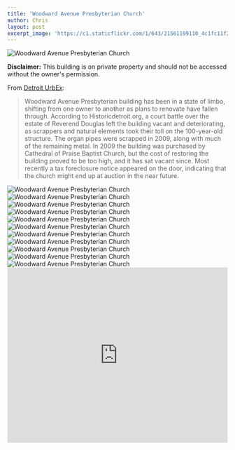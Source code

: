 ```yaml
---
title: 'Woodward Avenue Presbyterian Church'
author: Chris
layout: post
excerpt_image: 'https://c1.staticflickr.com/1/643/21561199110_4c1fc11f28_k.jpg'
---
```


<div class="photos one">
  <img
    data-sizes="auto"
    data-src="https://c1.staticflickr.com/1/643/21561199110_4c1fc11f28_k.jpg"
    data-srcset="https://c1.staticflickr.com/1/643/21561199110_9c4fff68d2_c.jpg 800w,
            https://c1.staticflickr.com/1/643/21561199110_9c4fff68d2_b.jpg 1024w,
            https://c1.staticflickr.com/1/643/21561199110_4c1fc11f28_k.jpg 2048w"
    alt="Woodward Avenue Presbyterian Church"
    class="lazyload"
    data-action="zoom">
</div>

**Disclaimer:** This building is on private property and should not be accessed without the owner's permission.

From [Detroit UrbEx](http://detroiturbex.com/content/churches/curvy/index.html):

> Woodward Avenue Presbyterian building has been in a state of limbo, shifting from one owner to another as plans to renovate have fallen through. According to Historicdetroit.org, a court battle over the estate of Reverend Douglas left the building vacant and deteriorating, as scrappers and natural elements took their toll on the 100-year-old structure. The organ pipes were scrapped in 2009, along with much of the remaining metal. In 2009 the building was purchased by Cathedral of Praise Baptist Church, but the cost of restoring the building proved to be too high, and it has sat vacant since. Most recently a tax foreclosure notice appeared on the door, indicating that the church might end up at auction in the near future.

<div class="photos two">
  <img
    data-sizes="auto"
    data-src="https://c2.staticflickr.com/6/5790/21737680502_65102d55a2_k.jpg"
    data-srcset="https://c2.staticflickr.com/6/5790/21737680502_128ebf487a_c.jpg 800w,
            https://c2.staticflickr.com/6/5790/21737680502_128ebf487a_b.jpg 1024w,
            https://c2.staticflickr.com/6/5790/21737680502_65102d55a2_k.jpg 2048w"
    alt="Woodward Avenue Presbyterian Church"
    class="lazyload"
    data-action="zoom">
  <img
    data-sizes="auto"
    data-src="https://c1.staticflickr.com/1/698/21126481664_934dd959df_k.jpg"
    data-srcset="https://c1.staticflickr.com/1/698/21126481664_5e9ca817d2_c.jpg 800w,
            https://c1.staticflickr.com/1/698/21126481664_5e9ca817d2_b.jpg 1024w,
            https://c1.staticflickr.com/1/698/21126481664_934dd959df_k.jpg 2048w"
    alt="Woodward Avenue Presbyterian Church"
    class="lazyload"
    data-action="zoom">
</div>

<div class="photos one">
  <img
    data-sizes="auto"
    data-src="https://c1.staticflickr.com/1/706/21561380418_aba9b76c7f_k.jpg"
    data-srcset="https://c1.staticflickr.com/1/706/21561380418_5067084495_c.jpg 1024w,
            https://c1.staticflickr.com/1/706/21561380418_5067084495_b.jpg 1600w,
            https://c1.staticflickr.com/1/706/21561380418_aba9b76c7f_k.jpg 2048w"
    alt="Woodward Avenue Presbyterian Church"
    class="lazyload"
    data-action="zoom">
</div>

<div class="photos three">
  <img
    data-sizes="auto"
    data-src="https://c1.staticflickr.com/1/688/21737649342_ec98763dde_k.jpg"
    data-srcset="https://c1.staticflickr.com/1/688/21737649342_fe581b7b41_c.jpg 800w,
            https://c1.staticflickr.com/1/688/21737649342_fe581b7b41_b.jpg 1024w,
            https://c1.staticflickr.com/1/688/21737649342_ec98763dde_k.jpg 2048w"
    alt="Woodward Avenue Presbyterian Church"
    class="lazyload"
    data-action="zoom">
  <img
    data-sizes="auto"
    data-src="https://c2.staticflickr.com/6/5828/21561271920_d654ea76f0_k.jpg"
    data-srcset="https://c2.staticflickr.com/6/5828/21561271920_88c646c42c_c.jpg 800w,
            https://c2.staticflickr.com/6/5828/21561271920_88c646c42c_b.jpg 1024w,
            https://c2.staticflickr.com/6/5828/21561271920_d654ea76f0_k.jpg 2048w"
    alt="Woodward Avenue Presbyterian Church"
    class="lazyload"
    data-action="zoom">
  <img
    data-sizes="auto"
    data-src="https://c2.staticflickr.com/6/5675/21749269025_31e3480f03_k.jpg"
    data-srcset="https://c2.staticflickr.com/6/5675/21749269025_3213f7f146_c.jpg 800w,
            https://c2.staticflickr.com/6/5675/21749269025_3213f7f146_b.jpg 1024w,
            https://c2.staticflickr.com/6/5675/21749269025_31e3480f03_k.jpg 2048w"
    alt="Woodward Avenue Presbyterian Church"
    class="lazyload"
    data-action="zoom">
</div>

<div class="photos two">
  <img
    data-sizes="auto"
    data-src="https://c2.staticflickr.com/6/5767/21723180416_a33691314a_k.jpg"
    data-srcset="https://c2.staticflickr.com/6/5767/21723180416_64d4452e8b_c.jpg 800w,
            https://c2.staticflickr.com/6/5767/21723180416_64d4452e8b_b.jpg 1024w,
            https://c2.staticflickr.com/6/5767/21723180416_a33691314a_k.jpg 2048w"
    alt="Woodward Avenue Presbyterian Church"
    class="lazyload"
    data-action="zoom">
  <img
    data-sizes="auto"
    data-src="https://c1.staticflickr.com/1/607/21126543644_83d8abb32d_k.jpg"
    data-srcset="https://c1.staticflickr.com/1/607/21126543644_16dd7f5838_c.jpg 800w,
            https://c1.staticflickr.com/1/607/21126543644_16dd7f5838_b.jpg 1024w,
            https://c1.staticflickr.com/1/607/21126543644_83d8abb32d_k.jpg 2048w"
    alt="Woodward Avenue Presbyterian Church"
    class="lazyload"
    data-action="zoom">
</div>

<div class="photos one">
  <img
    data-sizes="auto"
    data-src="https://c1.staticflickr.com/1/575/21758597441_a94ffbdba4_k.jpg"
    data-srcset="https://c1.staticflickr.com/1/575/21758597441_90eec337d7_b.jpg 1024w,
            https://c1.staticflickr.com/1/575/21758597441_b22036a4a4_h.jpg 1600w,
            https://c1.staticflickr.com/1/575/21758597441_a94ffbdba4_k.jpg 2048w"
    alt="Woodward Avenue Presbyterian Church"
    class="lazyload"
    data-action="zoom">
</div>

<div class="photos two">
  <img
    data-sizes="auto"
    data-src="https://c2.staticflickr.com/6/5740/21758626881_67ca89fd40_k.jpg"
    data-srcset="https://c2.staticflickr.com/6/5740/21758626881_0925a882a8_c.jpg 800w,
            https://c2.staticflickr.com/6/5740/21758626881_0925a882a8_b.jpg 1024w,
            https://c2.staticflickr.com/6/5740/21758626881_67ca89fd40_k.jpg 2048w"
    alt="Woodward Avenue Presbyterian Church"
    class="lazyload"
    data-action="zoom">
  <img
    data-sizes="auto"
    data-src="https://c2.staticflickr.com/6/5831/21561220400_398d4727d5_k.jpg"
    data-srcset="https://c2.staticflickr.com/6/5831/21561220400_75c51e7863_c.jpg 800w,
            https://c2.staticflickr.com/6/5831/21561220400_75c51e7863_b.jpg 1024w,
            https://c2.staticflickr.com/6/5831/21561220400_398d4727d5_k.jpg 2048w"
    alt="Woodward Avenue Presbyterian Church"
    class="lazyload"
    data-action="zoom">
</div>

<div class="map">
  <iframe style="pointer-events:none; border:0;" src="https://www.google.com/maps/embed?pb=!1m18!1m12!1m3!1d3073.9710256183434!2d-83.07964920409592!3d42.37752532001293!2m3!1f0!2f0!3f0!3m2!1i1024!2i768!4f13.1!3m3!1m2!1s0x8824cd7e221722bb%3A0x87a346eee1715246!2sWoodward+Avenue+Presbyterian+Church!5e1!3m2!1sen!2sus!4v1454195721065" width="100%" height="400" frameborder="0" style="border:0" allowfullscreen></iframe>
</div>
